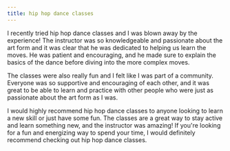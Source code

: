 ```yaml
---
title: hip hop dance classes
---
```


I recently tried hip hop dance classes and I was blown away by the experience! The instructor was so knowledgeable and passionate about the art form and it was clear that he was dedicated to helping us learn the moves. He was patient and encouraging, and he made sure to explain the basics of the dance before diving into the more complex moves.

The classes were also really fun and I felt like I was part of a community. Everyone was so supportive and encouraging of each other, and it was great to be able to learn and practice with other people who were just as passionate about the art form as I was.

I would highly recommend hip hop dance classes to anyone looking to learn a new skill or just have some fun. The classes are a great way to stay active and learn something new, and the instructor was amazing! If you're looking for a fun and energizing way to spend your time, I would definitely recommend checking out hip hop dance classes.